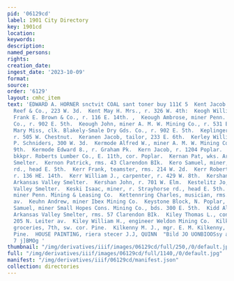 ```yaml
---
pid: '06129cd'
label: 1901 City Directory
key: 1901cd
location: 
keywords: 
description: 
named_persons: 
rights: 
creation_date: 
ingest_date: '2023-10-09'
format: 
source: 
order: '6129'
layout: cmhc_item
text: 'EDWARD A. HORNER snctvit COAL sant toner buy 111€ 5  Kent Jacob L., clk. Pierce,
  Reef & Co., 223 W. 3d.  Kent May H. Mrs., r. 326 W. 4th:  Keogh William T., clk.
  Frank E. Brown & Co., r. 116 E. 14th. ,  Keough Ambrose, miner Penn. Mining & Leasing
  Co., r. 902 E. 5th.  Keough John, miner A. M. W. Mining Co., r. 531 E. 5th.  Keough
  Mary Miss, clk. Blakely-Smale Dry Gds. Co., r. 902 E. 5th.  Keplinger Luther, carpenter,
  r. 505 W. Chestnut.  Keranen Jacob, tailor, 233 E. 6th.  Kerley Willis, bartdr.
  P. Schniders, 300 W. 3d.  Kermode Alfred W., miner A. M. W. Mining Co., r. 417 E.
  9th.  Kermode Edward 8., r. Graham Pk.  Kern Jacob, r. 1204 Poplar.  Kern John M.,
  bkkpr. Roberts Lumber Co., E. 11th, cor. Poplar.  Kernan Pat, wks. Arkansas Valley
  Smelter.  Kernon Patrick, rms. 43 Clarendon BIk.  Kero Samuel, miner, r. Strayhorse
  rd., head E. 5th.  Kerr Frank, teamster, rms. 214 W. 2d.  Kerr Robert J., lab.,
  r. 136 HE. 14th.  Kerr William J., carpenter, r. 429 W. 8th.  Kershan Jacob, wks.
  Arkansas Valley Smelter.  Kershan John, r. 701 W. Elm.  Kestelitz Jo, wks. Arkansas
  Valley Smelter.  Keski Isaac, miner, r. Strayhorse rd., head E. 5th.  Keski Oscar,
  miner Penn. Mining & Leasing Co.  Kettennring Charles, musician, rms. 111 Harrison
  av.  Keuhn Andrew, miner Ibex Mining Co.  Keystone Block, N. Poplar, sw. cor. 5th.  Kibler
  Samuel, miner Small Hopes Cons. Mining Co., bds. 300 E. 5th.  Kidd Alexander, wks.
  Arkansas Valley Smelter, rms. 57 Clarendon BIk.  Kiley Thomas L., conductor, r.
  205 N. Leiter av.  Kiley William H., engineer Weldon Mining Co.  Kilkenny E. M.,
  groceries, 7th, sw. cor. Pine.  Kilkenny M. J., mgr. E. M. Kilkenny, 7th, sw. cor.
  Pine.  HOUSE PAINTING, riera stecer J.J, QUINN  "Bild JO UONBIOOSsy aly “NES YG
  7 j]BMOg '
thumbnail: "/img/derivatives/iiif/images/06129cd/full/250,/0/default.jpg"
full: "/img/derivatives/iiif/images/06129cd/full/1140,/0/default.jpg"
manifest: "/img/derivatives/iiif/06129cd/manifest.json"
collection: directories
---
```

